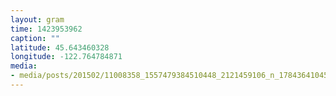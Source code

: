 ```yaml
---
layout: gram
time: 1423953962
caption: ""
latitude: 45.643460328
longitude: -122.764784871
media:
- media/posts/201502/11008358_1557479384510448_2121459106_n_17843641045000351.jpg
---
```

